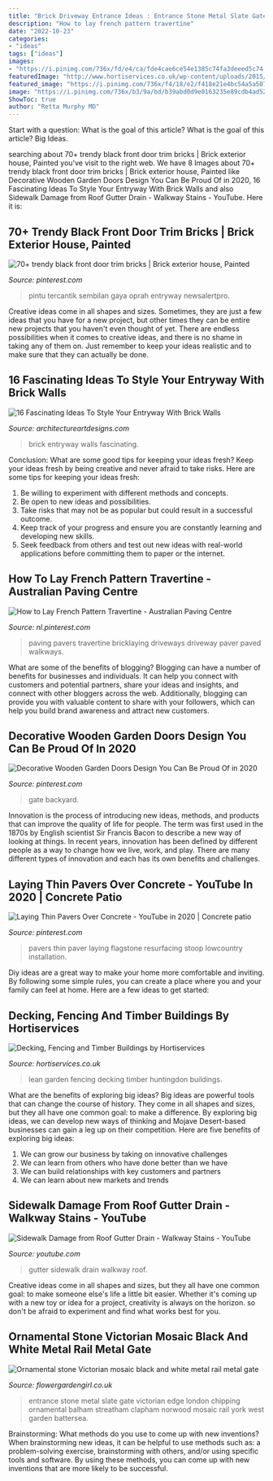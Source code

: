 ```yaml
---
title: "Brick Driveway Entrance Ideas : Entrance Stone Metal Slate Gate Victorian Edge London Chipping Ornamental Balham Streatham Clapham Norwood Mosaic Rail York West Garden Battersea"
description: "How to lay french pattern travertine"
date: "2022-10-23"
categories:
- "ideas"
tags: ["ideas"]
images:
- "https://i.pinimg.com/736x/fd/e4/ca/fde4cae6ce54e1385c74fa3deeed5c74.jpg"
featuredImage: "http://www.hortiservices.co.uk/wp-content/uploads/2015/07/Huntingdon-garden-lean-to.jpg"
featured_image: "https://i.pinimg.com/736x/f4/18/e2/f418e21e4bc54a5a5079655460d82cc0.jpg"
image: "https://i.pinimg.com/736x/b3/9a/bd/b39abd0d9e0163235e89cdb4ad5294c5.jpg"
ShowToc: true
author: "Retta Murphy MD"
---
```



Start with a question: What is the goal of this article?
What is the goal of this article? Big Ideas.

	

		
searching about 70+ trendy black front door trim bricks | Brick exterior house, Painted you've visit to the right web. We have 8 Images about 70+ trendy black front door trim bricks | Brick exterior house, Painted like Decorative Wooden Garden Doors Design You Can Be Proud Of in 2020, 16 Fascinating Ideas To Style Your Entryway With Brick Walls and also Sidewalk Damage from Roof Gutter Drain - Walkway Stains - YouTube. Here it is:
		
    
## 70+ Trendy Black Front Door Trim Bricks | Brick Exterior House, Painted

<img loading=lazy src="https://i.pinimg.com/736x/6e/09/fe/6e09fe86851eb4097f3ea4406e3d102c.jpg" onerror="this.onerror=null;this.src='https://tse1.mm.bing.net/th?id=OIP._j-xzTmZFR92-bb0uGZgrwAAAA&amp;pid=15.1';" alt="70+ trendy black front door trim bricks | Brick exterior house, Painted">

_Source: pinterest.com_

>pintu tercantik sembilan gaya oprah entryway newsalertpro. 

	

Creative ideas come in all shapes and sizes. Sometimes, they are just a few ideas that you have for a new project, but other times they can be entire new projects that you haven't even thought of yet. There are endless possibilities when it comes to creative ideas, and there is no shame in taking any of them on. Just remember to keep your ideas realistic and to make sure that they can actually be done.

    
## 16 Fascinating Ideas To Style Your Entryway With Brick Walls

<img loading=lazy src="http://www.architectureartdesigns.com/wp-content/uploads/2016/10/2-25.jpg" onerror="this.onerror=null;this.src='https://tse2.mm.bing.net/th?id=OIP.KHszV6hqk7ZDz8ZW81Ty8wHaLH&amp;pid=15.1';" alt="16 Fascinating Ideas To Style Your Entryway With Brick Walls">

_Source: architectureartdesigns.com_

>brick entryway walls fascinating. 

	

Conclusion: What are some good tips for keeping your ideas fresh?
Keep your ideas fresh by being creative and never afraid to take risks. Here are some tips for keeping your ideas fresh:
1. Be willing to experiment with different methods and concepts.
2. Be open to new ideas and possibilities.
3. Take risks that may not be as popular but could result in a successful outcome. 
4. Keep track of your progress and ensure you are constantly learning and developing new skills. 
5. Seek feedback from others and test out new ideas with real-world applications before committing them to paper or the internet.

    
## How To Lay French Pattern Travertine - Australian Paving Centre

<img loading=lazy src="https://i.pinimg.com/736x/f4/18/e2/f418e21e4bc54a5a5079655460d82cc0.jpg" onerror="this.onerror=null;this.src='https://tse4.mm.bing.net/th?id=OIP.jT34NtDebsVs4yYMXqvCMQHaFj&amp;pid=15.1';" alt="How to Lay French Pattern Travertine - Australian Paving Centre">

_Source: nl.pinterest.com_

>paving pavers travertine bricklaying driveways driveway paver paved walkways. 

	

What are some of the benefits of blogging?
Blogging can have a number of benefits for businesses and individuals. It can help you connect with customers and potential partners, share your ideas and insights, and connect with other bloggers across the web. Additionally, blogging can provide you with valuable content to share with your followers, which can help you build brand awareness and attract new customers.

    
## Decorative Wooden Garden Doors Design You Can Be Proud Of In 2020

<img loading=lazy src="https://i.pinimg.com/736x/b3/9a/bd/b39abd0d9e0163235e89cdb4ad5294c5.jpg" onerror="this.onerror=null;this.src='https://tse3.mm.bing.net/th?id=OIP.TlnKRxVBjZt785px2UaOUAHaJ3&amp;pid=15.1';" alt="Decorative Wooden Garden Doors Design You Can Be Proud Of in 2020">

_Source: pinterest.com_

>gate backyard. 

	

Innovation is the process of introducing new ideas, methods, and products that can improve the quality of life for people. The term was first used in the 1870s by English scientist Sir Francis Bacon to describe a new way of looking at things. In recent years, innovation has been defined by different people as a way to change how we live, work, and play. There are many different types of innovation and each has its own benefits and challenges.

    
## Laying Thin Pavers Over Concrete - YouTube In 2020 | Concrete Patio

<img loading=lazy src="https://i.pinimg.com/736x/fd/e4/ca/fde4cae6ce54e1385c74fa3deeed5c74.jpg" onerror="this.onerror=null;this.src='https://tse2.mm.bing.net/th?id=OIP.QhRTPuMFP2W34p-gYuqi1AHaFj&amp;pid=15.1';" alt="Laying Thin Pavers Over Concrete - YouTube in 2020 | Concrete patio">

_Source: pinterest.com_

>pavers thin paver laying flagstone resurfacing stoop lowcountry installation. 

	

Diy ideas are a great way to make your home more comfortable and inviting. By following some simple rules, you can create a place where you and your family can feel at home. Here are a few ideas to get started: 

    
## Decking, Fencing And Timber Buildings By Hortiservices

<img loading=lazy src="http://www.hortiservices.co.uk/wp-content/uploads/2015/07/Huntingdon-garden-lean-to.jpg" onerror="this.onerror=null;this.src='https://tse1.mm.bing.net/th?id=OIP.9m3Q6OgPB066QejppQxyPgHaJ4&amp;pid=15.1';" alt="Decking, Fencing and Timber Buildings by Hortiservices">

_Source: hortiservices.co.uk_

>lean garden fencing decking timber huntingdon buildings. 

	

What are the benefits of exploring big ideas?
Big ideas are powerful tools that can change the course of history. They come in all shapes and sizes, but they all have one common goal: to make a difference. By exploring big ideas, we can develop new ways of thinking and Mojave Desert-based businesses can gain a leg up on their competition. Here are five benefits of exploring big ideas: 
1. We can grow our business by taking on innovative challenges
2. We can learn from others who have done better than we have
3. We can build relationships with key customers and partners
4. We can learn about new markets and trends

    
## Sidewalk Damage From Roof Gutter Drain - Walkway Stains - YouTube

<img loading=lazy src="https://i.ytimg.com/vi/n0oTzwmHWBE/maxresdefault.jpg" onerror="this.onerror=null;this.src='https://tse3.mm.bing.net/th?id=OIP.dgInTX00vHZEEhvOTgBxjQHaEK&amp;pid=15.1';" alt="Sidewalk Damage from Roof Gutter Drain - Walkway Stains - YouTube">

_Source: youtube.com_

>gutter sidewalk drain walkway roof. 

	

Creative ideas come in all shapes and sizes, but they all have one common goal: to make someone else's life a little bit easier. Whether it's coming up with a new toy or idea for a project, creativity is always on the horizon. so don't be afraid to experiment and find what works best for you.

    
## Ornamental Stone Victorian Mosaic Black And White Metal Rail Metal Gate

<img loading=lazy src="https://flowergardengirl.co.uk/wp-content/uploads/2015/11/Ornamental-stone-Victorian-mosaic-black-and-white-metal-rail-metal-gate-slate-chipping-York-stone-entrance-stone-brick-garden-wall-yellow-brick-Balham-Clapham-Streatham-West-Norwood-London.jpg" onerror="this.onerror=null;this.src='https://tse2.mm.bing.net/th?id=OIP.KYLohGXLTiDQKcDbucbwhgHaNK&amp;pid=15.1';" alt="Ornamental stone Victorian mosaic black and white metal rail metal gate">

_Source: flowergardengirl.co.uk_

>entrance stone metal slate gate victorian edge london chipping ornamental balham streatham clapham norwood mosaic rail york west garden battersea. 

	

Brainstorming: What methods do you use to come up with new inventions?
When brainstorming new ideas, it can be helpful to use methods such as: a problem-solving exercise, brainstorming with others, and/or using specific tools and software. By using these methods, you can come up with new inventions that are more likely to be successful.

